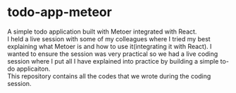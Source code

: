 # todo-app-meteor
A simple todo application built with Metoer integrated with React.  
I held a live session with some of my colleagues where I tried my best explaining what Metoer is and how to use it(integrating it with React).
I wanted to ensure the session was very practical so we had a live coding session where I put all I have explained into practice by building a simple to-do applicaiton.   
This repository contains all the codes that we wrote during the coding session.
